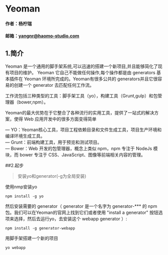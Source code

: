 # Yeoman

#### 作者：杨柠瑞

#### 邮箱：yangnr@haomo-studio.com



## 1.简介

Yeoman 是一个通用的脚手架系统,可以迅速的搭建一个新项目,并且能够简化了现有项目的维护。
Yeoman 它自己不能做任何操作,每个操作都是由 generators 基本插件在 Yeoman 环境所完成的。Yeoman有很多公共的 generators并且它很容易的创建一个 generator 去匹配任何工作流。 

工作流包括三种类型的工具：脚手架工具（yo），构建工具（Grunt,gulp）和包管理器（bower,npm）。 

Yeoman的最大优势在于它整合了各种流行的实用工具，提供了一站式的解决方案，使得 Web 应用开发中的很多方面变得简单

— YO：Yeoman核心工具，项目工程依赖目录和文件生成工具，项目生产环境和编译环境生成工具。  
— Grunt：前端构建工具，用于预览和测试项目。  
— Bower：Web 开发的包管理器，概念上类似 npm，npm 专注于 NodeJs 模块，而 bower 专注于 CSS、JavaScript、图像等前端相关内容的管理。

##2.起步
>安装yo和generator(-g为全局安装)

使用nmp安装yo 
	
	npm install -g yo

然后安装需要的 generator（ generator 是一个名字为 generator-*** 的 npm 包。我们可以在Yeoman的官网上找到它们或者使用 "install a generator" 按钮选项来选择，然后去运行yo，去安装这个 webapp generator ）:

	npm install -g generator-webapp
	
用脚手架搭建一个新的项目

	yo webapp


